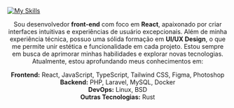 [![My Skills](https://skillicons.dev/icons?i=js,ts,react,tailwind,figma,ps,php,laravel,docker,mysql,linux,bsd,rust&theme=light)](https://skillicons.dev)

<div align="center">
  <p>
    Sou desenvolvedor <strong>front-end</strong> com foco em <strong>React</strong>, apaixonado por criar interfaces intuitivas e experiências de usuário excepcionais.  
    Além de minha experiência técnica, possuo uma sólida formação em <strong>UI/UX Design</strong>, o que me permite unir estética e funcionalidade em cada projeto.  
    Estou sempre em busca de aprimorar minhas habilidades e explorar novas tecnologias. Atualmente, estou aprofundando meus conhecimentos em:
  </p>

  <p>
    <strong>Frontend:</strong> React, JavaScript, TypeScript, Tailwind CSS, Figma, Photoshop<br>
    <strong>Backend:</strong> PHP, Laravel, MySQL, Docker<br>
    <strong>DevOps:</strong> Linux, BSD<br>
    <strong>Outras Tecnologias:</strong> Rust
  </p>
</div>
